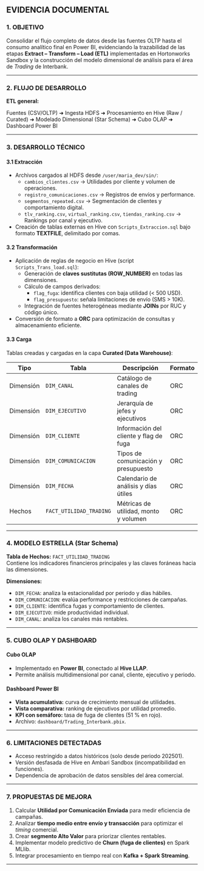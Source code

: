 ## EVIDENCIA DOCUMENTAL

### 1. OBJETIVO
Consolidar el flujo completo de datos desde las fuentes OLTP hasta el consumo analítico final en Power BI, evidenciando la trazabilidad de las etapas **Extract – Transform – Load (ETL)** implementadas en Hortonworks Sandbox y la construcción del modelo dimensional de análisis para el área de *Trading* de Interbank.

---

### 2. FLUJO DE DESARROLLO

**ETL general:**

Fuentes (CSV/OLTP) ➜ Ingesta HDFS ➜ Procesamiento en Hive (Raw / Curated) ➜
Modelado Dimensional (Star Schema) ➜ Cubo OLAP ➜ Dashboard Power BI

---

### 3. DESARROLLO TÉCNICO

#### 3.1 Extracción
- Archivos cargados al HDFS desde `/user/maria_dev/sin/`:
  - `cambios_clientes.csv` → Utilidades por cliente y volumen de operaciones.
  - `registro_comunicaciones.csv` → Registros de envíos y performance.
  - `segmentos_repeated.csv` → Segmentación de clientes y comportamiento digital.
  - `tlv_ranking.csv`, `virtual_ranking.csv`, `tiendas_ranking.csv` → Rankings por canal y ejecutivo.
- Creación de tablas externas en Hive con `Scripts_Extraccion.sql` bajo formato **TEXTFILE**, delimitado por comas.

#### 3.2 Transformación
- Aplicación de reglas de negocio en Hive (script `Scripts_Trans_load.sql`):
  - Generación de **claves sustitutas (ROW_NUMBER)** en todas las dimensiones.
  - Cálculo de campos derivados:
    - `flag_fuga`: identifica clientes con baja utilidad (< 500 USD).
    - `flag_presupuesto`: señala limitaciones de envío (SMS > 10K).
  - Integración de fuentes heterogéneas mediante **JOINs** por RUC y código único.
- Conversión de formato a **ORC** para optimización de consultas y almacenamiento eficiente.

#### 3.3 Carga
Tablas creadas y cargadas en la capa **Curated (Data Warehouse)**:

| Tipo | Tabla | Descripción | Formato |
|------|--------|--------------|----------|
| Dimensión | `DIM_CANAL` | Catálogo de canales de trading | ORC |
| Dimensión | `DIM_EJECUTIVO` | Jerarquía de jefes y ejecutivos | ORC |
| Dimensión | `DIM_CLIENTE` | Información del cliente y flag de fuga | ORC |
| Dimensión | `DIM_COMUNICACION` | Tipos de comunicación y presupuesto | ORC |
| Dimensión | `DIM_FECHA` | Calendario de análisis y días útiles | ORC |
| Hechos | `FACT_UTILIDAD_TRADING` | Métricas de utilidad, monto y volumen | ORC |

---

### 4. MODELO ESTRELLA (Star Schema)

**Tabla de Hechos:** `FACT_UTILIDAD_TRADING`  
Contiene los indicadores financieros principales y las claves foráneas hacia las dimensiones.

**Dimensiones:**
- `DIM_FECHA`: analiza la estacionalidad por periodo y días hábiles.
- `DIM_COMUNICACION`: evalúa performance y restricciones de campañas.
- `DIM_CLIENTE`: identifica fugas y comportamiento de clientes.
- `DIM_EJECUTIVO`: mide productividad individual.
- `DIM_CANAL`: analiza los canales más rentables.

---

### 5. CUBO OLAP Y DASHBOARD

#### Cubo OLAP
- Implementado en **Power BI**, conectado al **Hive LLAP**.
- Permite análisis multidimensional por canal, cliente, ejecutivo y periodo.

#### Dashboard Power BI
- **Vista acumulativa:** curva de crecimiento mensual de utilidades.  
- **Vista comparativa:** ranking de ejecutivos por utilidad promedio.  
- **KPI con semáforo:** tasa de fuga de clientes (51 % en rojo).  
- Archivo: `dashboard/Trading_Interbank.pbix`.

---

### 6. LIMITACIONES DETECTADAS
- Acceso restringido a datos históricos (solo desde periodo 202501).
- Versión desfasada de Hive en Ambari Sandbox (incompatibilidad en funciones).
- Dependencia de aprobación de datos sensibles del área comercial.

---

### 7. PROPUESTAS DE MEJORA
1. Calcular **Utilidad por Comunicación Enviada** para medir eficiencia de campañas.  
2. Analizar **tiempo medio entre envío y transacción** para optimizar el *timing* comercial.  
3. Crear **segmento Alto Valor** para priorizar clientes rentables.  
4. Implementar modelo predictivo de **Churn (fuga de clientes)** en Spark MLlib.  
5. Integrar procesamiento en tiempo real con **Kafka + Spark Streaming**.

---



